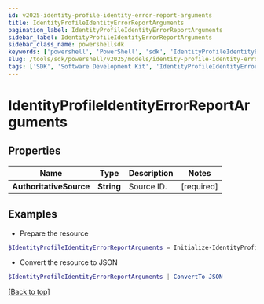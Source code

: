 ```yaml
---
id: v2025-identity-profile-identity-error-report-arguments
title: IdentityProfileIdentityErrorReportArguments
pagination_label: IdentityProfileIdentityErrorReportArguments
sidebar_label: IdentityProfileIdentityErrorReportArguments
sidebar_class_name: powershellsdk
keywords: ['powershell', 'PowerShell', 'sdk', 'IdentityProfileIdentityErrorReportArguments', 'V2025IdentityProfileIdentityErrorReportArguments'] 
slug: /tools/sdk/powershell/v2025/models/identity-profile-identity-error-report-arguments
tags: ['SDK', 'Software Development Kit', 'IdentityProfileIdentityErrorReportArguments', 'V2025IdentityProfileIdentityErrorReportArguments']
---
```



# IdentityProfileIdentityErrorReportArguments

## Properties

Name | Type | Description | Notes
------------ | ------------- | ------------- | -------------
**AuthoritativeSource** | **String** | Source ID. | [required]

## Examples

- Prepare the resource
```powershell
$IdentityProfileIdentityErrorReportArguments = Initialize-IdentityProfileIdentityErrorReportArguments  -AuthoritativeSource 1234sourceId5678902
```

- Convert the resource to JSON
```powershell
$IdentityProfileIdentityErrorReportArguments | ConvertTo-JSON
```


[[Back to top]](#) 

